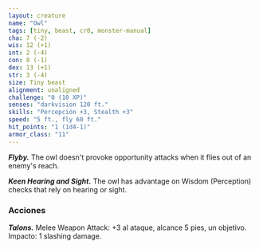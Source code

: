 ```yaml
---
layout: creature
name: "Owl"
tags: [tiny, beast, cr0, monster-manual]
cha: 7 (-2)
wis: 12 (+1)
int: 2 (-4)
con: 8 (-1)
dex: 13 (+1)
str: 3 (-4)
size: Tiny beast
alignment: unaligned
challenge: "0 (10 XP)"
senses: "darkvision 120 ft."
skills: "Percepción +3, Stealth +3"
speed: "5 ft., fly 60 ft."
hit_points: "1 (1d4-1)"
armor_class: "11"
---
```


***Flyby.*** The owl doesn't provoke opportunity attacks when it flies out of an enemy's reach.

***Keen Hearing and Sight.*** The owl has advantage on Wisdom (Perception) checks that rely on hearing or sight.

### Acciones

***Talons.*** Melee Weapon Attack: +3 al ataque, alcance 5 pies, un objetivo. Impacto: 1 slashing damage.